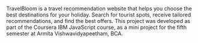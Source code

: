 TravelBloom is a travel recommendation website that helps you choose the best destinations for your holiday. 
Search for tourist spots, receive tailored recommendations, and find the best offers. 
This project was developed as part of the Coursera IBM JavaScript course, as a mini project for the fifth semester at Armita Vishwavidyapeetham, BCA.
